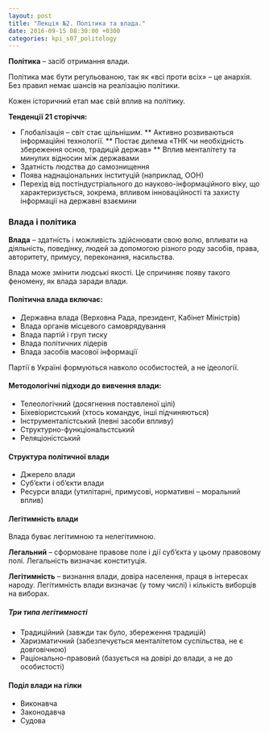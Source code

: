 ```yaml
---
layout: post
title: "Лекція №2. Політика та влада."
date: 2016-09-15 08:30:00 +0300
categories: kpi_s07_politology
---
```


**Політика** – засіб отримання влади.

Політика має бути регульованою, так як «всі проти всіх» – це анархія. Без правил немає шансів на реалізацію політики.

Кожен історичний етап має свій вплив на політику.

**Тенденції 21 сторіччя:**

* Глобалізація – світ стає щільнішим.
** Активно розвиваються інформаційні технології.
** Постає дилема «ТНК чи необхідність збереження основ, традицій держав»
** Вплив менталітету та минулих відносин між державами
* Здатність людства до самознищення
* Поява наднаціональних інституцій (наприклад, ООН)
* Перехід від постіндустріального до науково-інформаційного віку, що характеризується, зокрема, впливом інноваційності та захисту інформації на державні взаємини

### Влада і політика

**Влада** – здатність і можливість здійснювати свою волю, впливати на діяльність, поведінку, людей за допомогою різного роду засобів, права, авторитету, примусу, переконання, насильства.

Влада може змінити людські якості. Це спричиняє появу такого феномену, як влада заради влади.

#### Політична влада включає:

* Державна влада (Верховна Рада, президент, Кабінет Міністрів)
* Влада органів місцевого самоврядування
* Влада партій і груп тиску
* Влада політичних лідерів
* Влада засобів масової інформації

Партії в Україні формуються навколо особистостей, а не ідеології.

#### Методологічні підходи до вивчення влади:

* Телеологічний (досягнення поставленої цілі)
* Біхевіористський (хтось командує, інші підчиняються)
* Інструменталістський (певні засоби впливу)
* Структурно-функціональстський
* Реляціоністський

#### Структура політичної влади

* Джерело влади
* Суб’єкти і об’єкти влади
* Ресурси влади (утилітарні, примусові, нормативні – моральний вплив)

#### Легітимність влади

Влада буває легітимною та нелегітимною.

**Легальний** – сформоване правове поле і дії суб’єкта у цьому правовому полі. Легальність визначає конституція.

**Легітимність** – визнання влади, довіра населення, праця в інтересах народу. Легітимність влади визначає (у тому числі) і кількість виборців на виборах.

##### Три типа легітимності
* Традиційний (завжди так було, збереження традицій)
* Харизматичний (забезпечується менталітетом суспільства, не є довговічною)
* Раціонально-правовий (базується на довірі до влади, а не до особистості)

#### Поділ влади на гілки
* Виконавча
* Законодавча
* Судова
